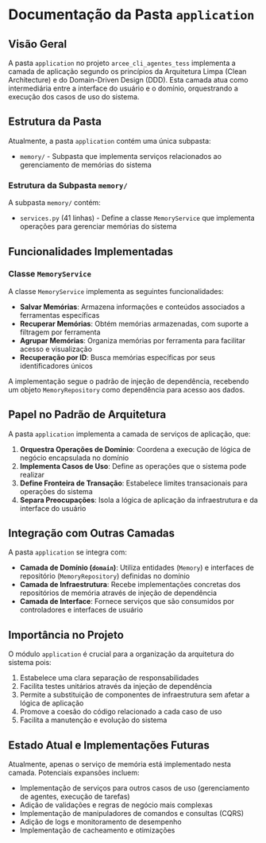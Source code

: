 # Documentação da Pasta `application`

## Visão Geral

A pasta `application` no projeto `arcee_cli_agentes_tess` implementa a camada de aplicação segundo os princípios da Arquitetura Limpa (Clean Architecture) e do Domain-Driven Design (DDD). Esta camada atua como intermediária entre a interface do usuário e o domínio, orquestrando a execução dos casos de uso do sistema.

## Estrutura da Pasta

Atualmente, a pasta `application` contém uma única subpasta:

- `memory/` - Subpasta que implementa serviços relacionados ao gerenciamento de memórias do sistema

### Estrutura da Subpasta `memory/`

A subpasta `memory/` contém:

- `services.py` (41 linhas) - Define a classe `MemoryService` que implementa operações para gerenciar memórias do sistema

## Funcionalidades Implementadas

### Classe `MemoryService`

A classe `MemoryService` implementa as seguintes funcionalidades:

- **Salvar Memórias**: Armazena informações e conteúdos associados a ferramentas específicas
- **Recuperar Memórias**: Obtém memórias armazenadas, com suporte a filtragem por ferramenta
- **Agrupar Memórias**: Organiza memórias por ferramenta para facilitar acesso e visualização
- **Recuperação por ID**: Busca memórias específicas por seus identificadores únicos

A implementação segue o padrão de injeção de dependência, recebendo um objeto `MemoryRepository` como dependência para acesso aos dados.

## Papel no Padrão de Arquitetura

A pasta `application` implementa a camada de serviços de aplicação, que:

1. **Orquestra Operações de Domínio**: Coordena a execução de lógica de negócio encapsulada no domínio
2. **Implementa Casos de Uso**: Define as operações que o sistema pode realizar
3. **Define Fronteira de Transação**: Estabelece limites transacionais para operações do sistema
4. **Separa Preocupações**: Isola a lógica de aplicação da infraestrutura e da interface do usuário

## Integração com Outras Camadas

A pasta `application` se integra com:

- **Camada de Domínio (`domain`)**: Utiliza entidades (`Memory`) e interfaces de repositório (`MemoryRepository`) definidas no domínio
- **Camada de Infraestrutura**: Recebe implementações concretas dos repositórios de memória através de injeção de dependência
- **Camada de Interface**: Fornece serviços que são consumidos por controladores e interfaces de usuário

## Importância no Projeto

O módulo `application` é crucial para a organização da arquitetura do sistema pois:

1. Estabelece uma clara separação de responsabilidades
2. Facilita testes unitários através da injeção de dependência
3. Permite a substituição de componentes de infraestrutura sem afetar a lógica de aplicação
4. Promove a coesão do código relacionado a cada caso de uso
5. Facilita a manutenção e evolução do sistema

## Estado Atual e Implementações Futuras

Atualmente, apenas o serviço de memória está implementado nesta camada. Potenciais expansões incluem:

- Implementação de serviços para outros casos de uso (gerenciamento de agentes, execução de tarefas)
- Adição de validações e regras de negócio mais complexas
- Implementação de manipuladores de comandos e consultas (CQRS)
- Adição de logs e monitoramento de desempenho
- Implementação de cacheamento e otimizações